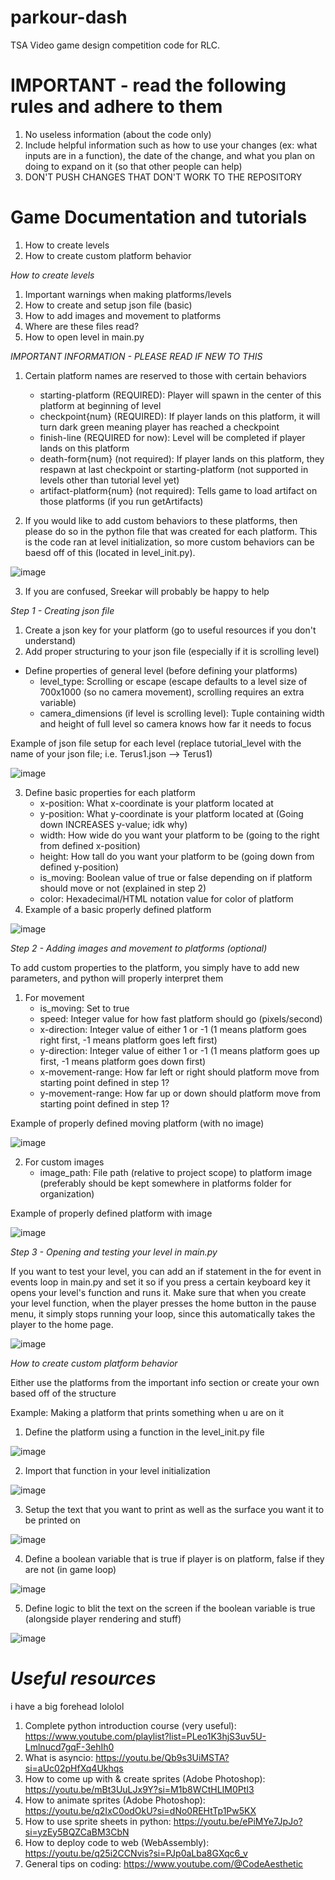 # parkour-dash
TSA Video game design competition code for RLC.

# IMPORTANT - read the following rules and adhere to them

1) No useless information (about the code only)
2) Include helpful information such as how to use your changes (ex: what inputs are in a function), the date of the change, and what you plan on doing to expand on it (so that other people can help)
3) DON'T PUSH CHANGES THAT DON'T WORK TO THE REPOSITORY

# Game Documentation and tutorials

1) How to create levels
2) How to create custom platform behavior

*How to create levels*

1) Important warnings when making platforms/levels
2) How to create and setup json file (basic)
3) How to add images and movement to platforms
4) Where are these files read?
5) How to open level in main.py

*IMPORTANT INFORMATION - PLEASE READ IF NEW TO THIS*

1) Certain platform names are reserved to those with certain behaviors
    - starting-platform (REQUIRED): Player will spawn in the center of this platform at beginning of level
    - checkpoint{num} (REQUIRED): If player lands on this platform, it will turn dark green meaning player has reached a checkpoint
    - finish-line (REQUIRED for now): Level will be completed if player lands on this platform
    - death-form{num} (not required): If player lands on this platform, they respawn at last checkpoint or starting-platform (not supported in levels other than tutorial level yet)
    - artifact-platform{num} (not required): Tells game to load artifact on those platforms (if you run getArtifacts)

2) If you would like to add custom behaviors to these platforms, then please do so in the python file that was created for each platform. This is the code ran at level initialization, so more custom behaviors can be baesd off of this (located in level_init.py).
 
![image](https://github.com/user-attachments/assets/e7f63945-6c23-4f44-8024-241736217825)

3) If you are confused, Sreekar will probably be happy to help



*Step 1 - Creating json file*

1) Create a json key for your platform (go to useful resources if you don't understand)
2) Add proper structuring to your json file (especially if it is scrolling level)
  - Define properties of general level (before defining your platforms)
    - level_type: Scrolling or escape (escape defaults to a level size of 700x1000 (so no camera movement), scrolling requires an extra variable)
    - camera_dimensions (if level is scrolling level): Tuple containing width and height of full level so camera knows how far it needs to focus

Example of json file setup for each level (replace tutorial_level with the name of your json file; i.e. Terus1.json --> Terus1)

![image](https://github.com/user-attachments/assets/798adc0c-95c5-40e4-adce-4e3df168cd93)

3) Define basic properties for each platform
    - x-position: What x-coordinate is your platform located at
    - y-position: What y-coordinate is your platform located at (Going down INCREASES y-value; idk why)
    - width: How wide do you want your platform to be (going to the right from defined x-position)
    - height: How tall do you want your platform to be (going down from defined y-position)
    - is_moving: Boolean value of true or false depending on if platform should move or not (explained in step 2)
    - color: Hexadecimal/HTML notation value for color of platform
4) Example of a basic properly defined platform

![image](https://github.com/user-attachments/assets/878f5a57-505d-427f-ba01-bf4d6a3eef81)

*Step 2 - Adding images and movement to platforms (optional)*

To add custom properties to the platform, you simply have to add new parameters, and python will properly interpret them

1) For movement
    - is_moving: Set to true
    - speed: Integer value for how fast platform should go (pixels/second)
    - x-direction: Integer value of either 1 or -1 (1 means platform goes right first, -1 means platform goes left first)
    - y-direction: Integer value of either 1 or -1 (1 means platform goes up first, -1 means platform goes down first)
    - x-movement-range: How far left or right should platform move from starting point defined in step 1?
    - y-movement-range: How far up or down should platform move from starting point defined in step 1?

Example of properly defined moving platform (with no image)

![image](https://github.com/user-attachments/assets/216d5d78-d99b-4a21-8d5c-ae640aca5928)

2) For custom images
    - image_path: File path (relative to project scope) to platform image (preferably should be kept somewhere in platforms folder for       organization)

Example of properly defined platform with image

![image](https://github.com/user-attachments/assets/f43ebf35-eccb-480e-aa1a-99fd6e082e00)

*Step 3 - Opening and testing your level in main.py*

If you want to test your level, you can add an if statement in the for event in events loop in main.py and set it so if you press a
certain keyboard key it opens your level's function and runs it. Make sure that when you create your level function, when the player presses the home button in the pause menu, it simply stops running your loop, since this automatically takes the player to the home page.

![image](https://github.com/user-attachments/assets/eee6ea8c-678e-4c66-ad48-4659810fdfbb)

*How to create custom platform behavior*

Either use the platforms from the important info section or create your own based off of the structure

Example: Making a platform that prints something when u are on it

1) Define the platform using a function in the level_init.py file

![image](https://github.com/user-attachments/assets/8a32515e-21dd-4a9d-97d3-fedd8d236d3a)

2) Import that function in your level initialization

![image](https://github.com/user-attachments/assets/88908e97-43a1-4992-8896-c69693b456cd)

3) Setup the text that you want to print as well as the surface you want it to be printed on

![image](https://github.com/user-attachments/assets/6c76f54a-c9e3-4eb8-b5b4-28f3613f0c2b)

4) Define a boolean variable that is true if player is on platform, false if they are not (in game loop)

![image](https://github.com/user-attachments/assets/3e2d4275-6738-46a8-b191-129a6bfca411)

5) Define logic to blit the text on the screen if the boolean variable is true (alongside player rendering and stuff)

![image](https://github.com/user-attachments/assets/04c41b75-8892-4511-a171-e318412c4fdd)

# *Useful resources*

i have a big forehead lololol
1) Complete python introduction course (very useful): https://www.youtube.com/playlist?list=PLeo1K3hjS3uv5U-Lmlnucd7gqF-3ehIh0
2) What is asyncio: https://youtu.be/Qb9s3UiMSTA?si=aUc02pHfXq4Ukhqs
3) How to come up with & create sprites (Adobe Photoshop): https://youtu.be/mBt3UuLJx9Y?si=M1b8WCtHLIM0PtI3
4) How to animate sprites (Adobe Photoshop): https://youtu.be/q2IxC0odOkU?si=dNo0REHtTp1Pw5KX
5) How to use sprite sheets in python: https://youtu.be/ePiMYe7JpJo?si=yzEy5BQZCaBM3CbN
6) How to deploy code to web (WebAssembly): https://youtu.be/q25i2CCNvis?si=PJp0aLba8GXqc6_v
7) General tips on coding: https://www.youtube.com/@CodeAesthetic



